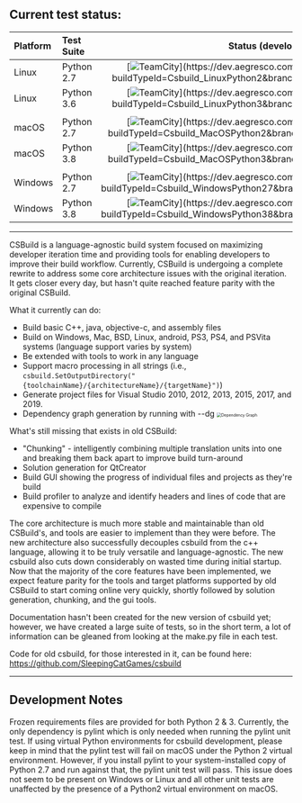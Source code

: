 ## **Current test status:**

**Platform** |  **Test Suite** | **Status (develop)**
:----------- |:--------------- | :------------------:
Linux        | Python 2.7      | [![TeamCity](https://dev.aegresco.com/teamcity/app/rest/builds/buildType:(id:Csbuild_LinuxPython2),branch:(develop)/statusIcon)](https://dev.aegresco.com/teamcity/viewType.html?buildTypeId=Csbuild_LinuxPython2&branch_Csbuild=develop&guest=1)
Linux        | Python 3.6      | [![TeamCity](https://dev.aegresco.com/teamcity/app/rest/builds/buildType:(id:Csbuild_LinuxPython3),branch:(develop)/statusIcon)](https://dev.aegresco.com/teamcity/viewType.html?buildTypeId=Csbuild_LinuxPython3&branch_Csbuild=develop&guest=1)
|||
macOS        | Python 2.7      | [![TeamCity](https://dev.aegresco.com/teamcity/app/rest/builds/buildType:(id:Csbuild_MacOSPython2),branch:(develop)/statusIcon)](https://dev.aegresco.com/teamcity/viewType.html?buildTypeId=Csbuild_MacOSPython2&branch_Csbuild=develop&guest=1)
macOS        | Python 3.8      | [![TeamCity](https://dev.aegresco.com/teamcity/app/rest/builds/buildType:(id:Csbuild_MacOSPython3),branch:(develop)/statusIcon)](https://dev.aegresco.com/teamcity/viewType.html?buildTypeId=Csbuild_MacOSPython3&branch_Csbuild=develop&guest=1)
|||
Windows      | Python 2.7      | [![TeamCity](https://dev.aegresco.com/teamcity/app/rest/builds/buildType:(id:Csbuild_WindowsPython27),branch:(develop)/statusIcon)](https://dev.aegresco.com/teamcity/viewType.html?buildTypeId=Csbuild_WindowsPython27&branch_Csbuild=develop&guest=1)
Windows      | Python 3.8      | [![TeamCity](https://dev.aegresco.com/teamcity/app/rest/builds/buildType:(id:Csbuild_WindowsPython38),branch:(develop)/statusIcon)](https://dev.aegresco.com/teamcity/viewType.html?buildTypeId=Csbuild_WindowsPython38&branch_Csbuild=develop&guest=1)

---

CSBuild is a language-agnostic build system focused on maximizing developer iteration time and providing tools for enabling developers to improve their build workflow. Currently, CSBuild is undergoing a complete rewrite to address some core architecture issues with the original iteration. It gets closer every day, but hasn't quite reached feature parity with the original CSBuild.

What it currently can do:
- Build basic C++, java, objective-c, and assembly files
- Build on Windows, Mac, BSD, Linux, android, PS3, PS4, and PSVita systems (language support varies by system)
- Be extended with tools to work in any language
- Support macro processing in all strings (i.e., `csbuild.SetOutputDirectory("{toolchainName}/{architectureName}/{targetName}")`)
- Generate project files for Visual Studio 2010, 2012, 2013, 2015, 2017, and 2019.
- Dependency graph generation by running with --dg
  <img src="doc_img/depends.gv.png" alt="Dependency Graph" style="zoom:50%;" />

What's still missing that exists in old CSBuild:
- "Chunking" - intelligently combining multiple translation units into one and breaking them back apart to improve build turn-around
- Solution generation for QtCreator
- Build GUI showing the progress of individual files and projects as they're build
- Build profiler to analyze and identify headers and lines of code that are expensive to compile

The core architecture is much more stable and maintainable than old CSBuild's, and tools are easier to implement than they were before. The new architecture also successfully decouples csbuild from the c++ language, allowing it to be truly versatile and language-agnostic. The new csbuild also cuts down considerably on wasted time during initial startup. Now that the majority of the core features have been implemented, we expect feature parity for the tools and target platforms supported by old CSBuild to start coming online very quickly, shortly followed by solution generation, chunking, and the gui tools.

Documentation hasn't been created for the new version of csbuild yet; however, we have created a large suite of tests, so in the short term, a lot of information can be gleaned from looking at the make.py file in each test.

Code for old csbuild, for those interested in it, can be found here: https://github.com/SleepingCatGames/csbuild

---

## Development Notes

Frozen requirements files are provided for both Python 2 & 3.  Currently, the only dependency is pylint which is only needed when running the pylint unit test.  If using virtual Python environments for csbuild development, please keep in mind that the pylint test will fail on macOS under the Python 2 virtual environment.  However, if you install pylint to your system-installed copy of Python 2.7 and run against that, the pylint unit test will pass.  This issue does not seem to be present on Windows or Linux and all other unit tests are unaffected by the presence of a Python2 virtual environment on macOS.
